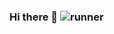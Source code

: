 ### Hi there 👋 ![runner](https://github.com/benturnerrocks/benturnerrocks/assets/85888003/73e7233f-a56d-4db6-b50b-1c8ea6cf8cb6)


<!--
**benturnerrocks/benturnerrocks** is a ✨ _special_ ✨ repository because its `README.md` (this file) appears on your GitHub profile.

Here are some ideas to get you started:

- 🔭 I’m currently working on ...
- 🌱 I’m currently learning ...
- 👯 I’m looking to collaborate on ...
- 🤔 I’m looking for help with ...
- 💬 Ask me about ...
- 📫 How to reach me: ...
- 😄 Pronouns: ...
- ⚡ Fun fact: ...
-->
